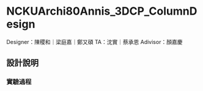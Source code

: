 # NCKUArchi80Annis_3DCP_ColumnDesign

Designer：陳稷和｜梁庭嘉｜鄭又碩
TA：沈實｜蔡承恩
Adivisor：顏嘉慶

## 設計說明

### 實驗過程

### 